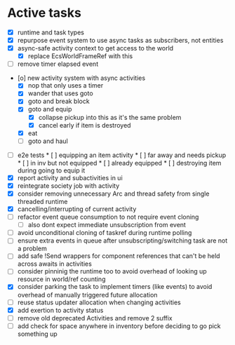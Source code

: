 # Active tasks

* [X] runtime and task types
* [X] repurpose event system to use async tasks as subscribers, not entities
* [X] async-safe activity context to get access to the world
	* [X] replace EcsWorldFrameRef with this
* [ ] remove timer elapsed event
* [o] new activity system with async activities
	* [X] nop that only uses a timer
	* [X] wander that uses goto
	* [X] goto and break block
	* [X] goto and equip
		* [X] collapse pickup into this as it's the same problem
		* [X] cancel early if item is destroyed
	* [X] eat
	* [ ] goto and haul
* [ ] e2e tests
		* [ ] equipping an item activity
			* [ ] far away and needs pickup 
			* [ ] in inv but not equipped 
			* [ ] already equipped
			* [ ] destroying item during going to equip it
* [X] report activity and subactivities in ui
* [X] reintegrate society job with activity
* [X] consider removing unnecessary Arc and thread safety from single threaded runtime
* [X] cancelling/interrupting of current activity
* [ ] refactor event queue consumption to not require event cloning
	* [ ] also dont expect immediate unsubscription from event
* [ ] avoid unconditional cloning of taskref during runtime polling
* [ ] ensure extra events in queue after unsubscripting/switching task are not a problem
* [ ] add safe !Send wrappers for component references that can't be held across awaits in activities
* [ ] consider pinninig the runtime too to avoid overhead of looking up resource in world/ref counting
* [X] consider parking the task to implement timers (like events) to avoid overhead of manually triggered future allocation
* [ ] reuse status updater allocation when changing activities
* [X] add exertion to activity status
* [ ] remove old deprecated Activities and remove 2 suffix
* [ ] add check for space anywhere in inventory before deciding to go pick something up
